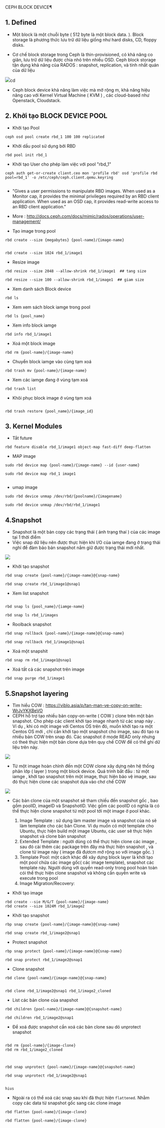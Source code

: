 
CEPH BLOCK DEVICE¶


## 1. Defined 
- Một block là một chuỗi byte ( 512 byte là một block data. ). Block storage là  phương thức lưu trữ dữ liệu giống như  hard disks, CD, floppy disks. 

- Cơ chế block storage trong Ceph là thin-provisioned, có khả năng co giãn, lưu trữ dữ liệu được chia nhỏ trên nhiều OSD. Ceph block storage tận dụng khả năng của RADOS : snapshot, replication, và tính nhất quán của dữ liệu 

![](images/27.png)cd 


- Ceph block device khả năng làm việc mà mở rộng m, khả năng hiệu năng cao  với Kernel Virtual Machine ( KVM ) , các cloud-based như Openstack, Cloudstack. 

## 2. Khởi tạo  BLOCK DEVICE POOL


- Khởi tạo Pool
```
ceph osd pool create rbd_1 100 100 replicated

```

- Khởi dầu pool sử dụng bởi RBD
```
rbd pool init rbd_1
```


- Khởi tạo User cho phép làm việc với pool "rbd_1"
```
ceph auth get-or-create client.ceo mon 'profile rbd' osd 'profile rbd pool=rbd_1' -o /etc/ceph/ceph.client.qemu.keyring


```

- "Gives a user permissions to manipulate RBD images. When used as a Monitor cap, it provides the minimal privileges required by an RBD client application. When used as an OSD cap, it provides read-write access to an RBD client application."

- More : http://docs.ceph.com/docs/mimic/rados/operations/user-management/


- Tạo image trong pool
```
rbd create --size {megabytes} {pool-name}/{image-name}


rbd create --size 1024 rbd_1/image1
```

- Resize image
```
rbd resize --size 2048 --allow-shrink rbd_1/image1  ## tang size

rbd resize --size 100 --allow-shrink rbd_1/image1  ## giam size

```

- Xem danh sách Block device
```
rbd ls
```

- Xem xem sách block iamge  trong pool
```
rbd ls {pool_name}
```


- Xem info block iamge
```
rbd info rbd_1/image1
```

- Xoá một block image
```
rbd rm {pool-name}/{image-name}

```

- Chuyển block iamge vào cùng tạm xoá
```
rbd trash mv {pool-name}/{image-name}

```

- Xem các iamge đang ở vùng tạm xoá
```
rbd trash list
```

- Khôi phục block image ở vùng tạm xoá
```

rbd trash restore {pool_name}/{image_id}

```

## 3. Kernel Modules


- Tắt future
```
rbd feature disable rbd_1/image1 object-map fast-diff deep-flatten
```

- MAP image 
```
sudo rbd device map {pool-name}/{image-name} --id {user-name}

sudo rbd device map rbd_1 image1


```


- umap image
```
sudo rbd device unmap /dev/rbd/{poolname}/{imagename}

sudo rbd device unmap /dev/rbd/rbd_1/image1

```

## 4.Snapshot

- Snapshot là một bản copy các trạng thái ( ảnh trạng thaí ) của các image tại 1 thời điểm
- Việc snap dữ liệu nên được thực hiện khi I/O của iamge đang ở trạng thái nghỉ để đảm bảo bản snapshot nắm giữ được trạng thái mới nhất.  


![](images/28.png)

- Khởi tạo snapshot
```
rbd snap create {pool-name}/{image-name}@{snap-name}

rbd snap create rbd_1/image1@snap1

```


- Xem list snapshot
```

rbd snap ls {pool_name}/{iamge-name}

rbd snap ls rbd_1/images
```


- Roolback snapshot
```
rbd snap rollback {pool-name}/{image-name}@{snap-name}

rbd snap rollback rbd_1/image1@snap1

```

- Xoá một snapshit
```
rbd snap rm rbd_1/image1@snap1
```

- Xoá tất cả các snapshot trên image
```
rbd snap purge rbd_1/image1
```

## 5.Snapshot layering


- Tìm hiểu COW : https://viblo.asia/p/tan-man-ve-copy-on-write-WrJvYKXBeVO
- CEPH hỗ trợ tạo nhiều bản copy-on-write ( COW ) clone trên một bản snapshot. Cho phép các client khởi tạo image nhanh từ các snap này . Ví dụ , khi có một image với Centos OS trên đó, muốn khởi tạo ra một Centos OS mới , chỉ cần khởi tạo một snapshot cho image, sau đó tạo ra nhiều bản COW trên snap đó. Các snapshot ở mode READ only nhưng có theẻ thực hiện một bản clone dựa trên quy chế COW để có thể ghi dữ liệu trên này. 

![](images/29.png)

- Từ một image hoàn chỉnh đến một COW clone xây dựng nên hệ thống phân  lớp ( layer ) trong một block device. Quá trình bắt đầu  : từ một iamge , khởi tạo snapshot trên một image, thực hiện bảo vệ image, sau đó thực hiện clone các snapshot dựa vào chơ chế COW

![](images/30.png)

- Các bản clone của một snapshot  sẽ tham chiếu đến snapshot gốc , bao gồm poolID, imageID và SnapshotID. Việc gồm các poolID có nghĩa là có thể thực hiện clone snapshot từ một pool tới một image ở pool khác.
    1. Image Template : sử dụng làm master image và snapshot của nó  sẽ làm template cho các bản Clone. Ví dụ muốn có một template cho Ubuntu, thực hiện build một image Ubuntu, các user sẽ thực hiện snapshot và clone bản snapshot
    2. Extended Template : người dùng có thể thực hiện clone các image , sau đó cài thêm các package trên đây mà thực hiện snapshot , và clone từ image này ( image đã đươcm mở rộng so với image gốc. )
    3. Template Pool: một cách khác để xây dựng block layer là khởi tạo một pool chứa các image gốc( các image template), snapshot các template này. Người dùng với quyền read-only trong pool hoàn toàn cói thể thực hiện clone snapshot và không cần quyền write và execute trong pool
    4. Image Migration/Recovery:  


- Khởi tạo image
```
rbd create --sie M/G/T {pool-name}/{image-name}
rbd create --size 1024M rbd_1/image2
```

- Khởi tạo snapshot
```
rbp snap create {pool-name}/{image-name}@{snap-name}

rbd snap create rbd_1/image2@snap1
```

- Protect snapshot
```
rbp snap protect {pool-name}/{image-name}@{snap-name}

rbd snap protect rbd_1/image2@snap1
```

- Clone snapshot
```
rbd clone {pool-name}/{image-name}@{snap-name}


rbd clone rbd_1/image2@snap1 rbd_1/image2_cloned

```

- List các bản clone của snapshot
```
rbd children {pool-name}/{image-name}@{snapshot-name}

rbd children rbd_1/image2@snap1
```

- Để xoá được snapshot cần xoá các bản clone sau dó unprotect snapshot
```

rbd rm {pool-name}/{image-clone}
rbd rm rbd_1/image2_cloned



rbd snap unprotect {pool-name}/{image-name}@{snapshot-name}

rbd snap unprotect rbd_1/image2@snap1


hius
```

- Ngoài ra có thể xoá các snap sau khi đã thực hiện `flattened`. Nhằm copy các data từ snapshot gốc sang các clone image
```
rbd flatten {pool-name}/{image-clone}

rbd flatten {pool-name}/{image-clone}

```



